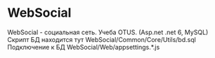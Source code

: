 # WebSocial
WebSocial - социальная сеть. Учеба ОTUS. (Asp.net .net 6, MySQL)
Скрипт БД находится тут WebSocial/Common/Core/Utils/bd.sql
Подключение к БД WebSocial/Web/appsettings.*.js
